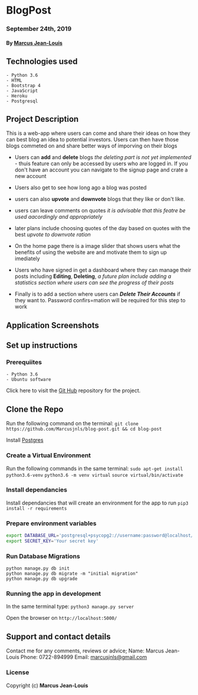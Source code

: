 # **BlogPost**

### September 24th, 2019
#### By **[Marcus Jean-Louis](https://github.com/marcusjnls)**

## Technologies used
    - Python 3.6
    - HTML
    - Bootstrap 4
    - JavaScript
    - Heroku
    - Postgresql

## Project Description

This is a web-app where users can come and share their ideas on how they can best blog an idea to potential investors. Users can then have those blogs commeted on and share better ways of imporving on their blogs

-   Users can **add** and **delete** blogs _the deleting part is not yet implemented_ - thuis feature can only be accessed by users who are logged in. If you don't have an account you can navigate to the signup page and crate a new account

-   Users also get to see how long ago a blog was posted

-   users can also **upvote** and **downvote** blogs that they like or don't like.

-   users can leave comments on quotes _it is advisable that this featre be used aacordingly and appropriately_

-   later plans include choosing quotes of the day based on quotes with the best _upvote to downvote ration_

-   On the home page there is a image slider that shows users what the benefits of using the website are and motivate them to sign up imediately

-   Users who have signed in get a dashboard where they can manage their posts including **Editing**, **Deleting**, _a future plan include adding a statistics section where users can see the progress of their posts_

-   Finally is to add a section where users can **_Delete Their Accounts_** if they want to. Password confirs=mation will be required for this step to work

## Application Screenshots

## Set up instructions

### Prerequiites
    - Python 3.6
    - Ubuntu software

Click here to visit the [Git Hub](https://github.com/marcusjnls/blog-post) repository for the project.

## Clone the Repo
Run the following command on the terminal:
`git clone https://github.com/Marcusjnls/blog-post.git && cd blog-post`

Install [Postgres](https://www.postgresql.org/download/)

### Create a Virtual Environment
Run the following commands in the same terminal:
`sudo apt-get install python3.6-venv`
`python3.6 -m venv virtual`
`source virtual/bin/activate`

### Install dependancies
Install dependancies that will create an environment for the app to run
`pip3 install -r requirements`

### Prepare environment variables
```bash
export DATABASE_URL='postgresql+psycopg2://username:password@localhost/pitchit'
export SECRET_KEY='Your secret key'
```

### Run Database Migrations
```
python manage.py db init
python manage.py db migrate -m "initial migration"
python manage.py db upgrade
```

### Running the app in development
In the same terminal type:
`python3 manage.py server`

Open the browser on `http://localhost:5000/`

## Support and contact details
Contact me for any comments, reviews or advice;
Name: Marcus Jean-Louis
Phone: 0722-894999
Email: marcusjnls@gmail.com

### License
Copyright (c) **Marcus Jean-Louis**
